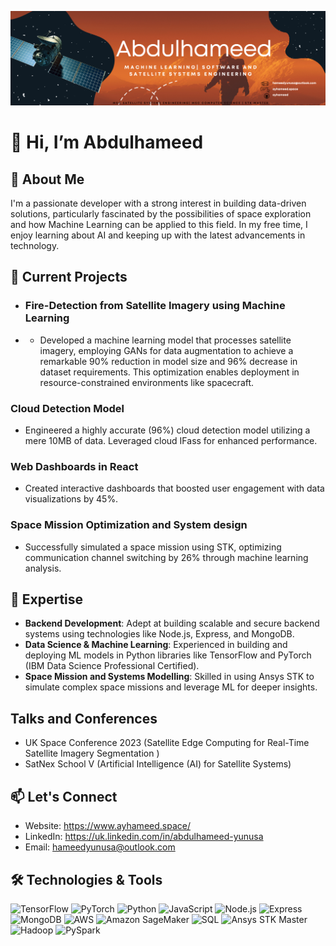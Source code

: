 ![banner](banner.png)

# 👋 Hi, I’m Abdulhameed

## 👀 About Me
I'm a passionate developer with a strong interest in building data-driven solutions, particularly fascinated by the possibilities of space exploration and how Machine Learning can be applied to this field. In my free time, I enjoy learning about AI and keeping up with the latest advancements in technology.

## 🌱 Current Projects
- ### Fire-Detection from Satellite Imagery using Machine Learning
- - Developed a machine learning model that processes satellite imagery, employing GANs for data augmentation to achieve a remarkable 90% reduction in model size and 96% decrease in dataset requirements. This optimization enables deployment in resource-constrained environments like spacecraft.
  
### Cloud Detection Model
- Engineered a highly accurate (96%) cloud detection model utilizing a mere 10MB of data. Leveraged cloud IFass for enhanced performance.

### Web Dashboards in React
- Created interactive dashboards that boosted user engagement with data visualizations by 45%.
  
### Space Mission Optimization and System design
- Successfully simulated a space mission using STK, optimizing communication channel switching by 26% through machine learning analysis.

## 🚀 Expertise
- **Backend Development**: Adept at building scalable and secure backend systems using technologies like Node.js, Express, and MongoDB.
- **Data Science & Machine Learning**: Experienced in building and deploying ML models in Python libraries like TensorFlow and PyTorch (IBM Data Science Professional Certified).
- **Space Mission and Systems Modelling**: Skilled in using Ansys STK to simulate complex space missions and leverage ML for deeper insights.

## Talks and Conferences 
- UK Space Conference 2023 (Satellite Edge Computing for Real-Time Satellite Imagery Segmentation )
- SatNex School V (Artificial Intelligence (AI) for Satellite Systems)

## 📫 Let's Connect
- Website: https://www.ayhameed.space/
- LinkedIn: https://uk.linkedin.com/in/abdulhameed-yunusa
- Email: hameedyunusa@outlook.com


## 🛠️ Technologies & Tools
![TensorFlow](https://img.shields.io/badge/TensorFlow-%23FF6F00.svg?style=for-the-badge&logo=TensorFlow&logoColor=white)
![PyTorch](https://img.shields.io/badge/PyTorch-%23EE4C2C.svg?style=for-the-badge&logo=PyTorch&logoColor=white)
![Python](https://img.shields.io/badge/Python-%233776AB.svg?style=for-the-badge&logo=Python&logoColor=white)
![JavaScript](https://img.shields.io/badge/JavaScript-%23F7DF1E.svg?style=for-the-badge&logo=JavaScript&logoColor=black)
![Node.js](https://img.shields.io/badge/Node.js-%23339933.svg?style=for-the-badge&logo=Node.js&logoColor=white)
![Express](https://img.shields.io/badge/Express-%23000000.svg?style=for-the-badge&logo=Express&logoColor=white)
![MongoDB](https://img.shields.io/badge/MongoDB-%2347A248.svg?style=for-the-badge&logo=MongoDB&logoColor=white)
![AWS](https://img.shields.io/badge/AWS-%23FF9900.svg?style=for-the-badge&logo=Amazon-AWS&logoColor=white)
![Amazon SageMaker](https://img.shields.io/badge/Amazon%20SageMaker-%230072A3.svg?style=for-the-badge&logo=Amazon-SageMaker&logoColor=white)
![SQL](https://img.shields.io/badge/SQL-%234479A1.svg?style=for-the-badge&logo=MySQL&logoColor=white)
![Ansys STK Master](https://img.shields.io/badge/Ansys%20STK-%23FFCC33.svg?style=for-the-badge&logo=ansys&logoColor=black)
![Hadoop](https://img.shields.io/badge/Hadoop-%2322CC3E.svg?style=for-the-badge&logo=apache-hadoop&logoColor=white)
![PySpark](https://img.shields.io/badge/PySpark-%23E25A1C.svg?style=for-the-badge&logo=apache-spark&logoColor=white)
<!---
ayhameed/ayhameed is a ✨ special ✨ repository because its `README.md` (this file) appears on your GitHub profile.
You can click the Preview link to take a look at your changes.
--->

